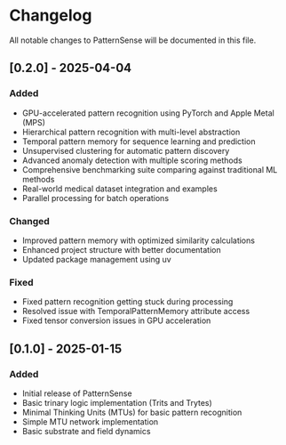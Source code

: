 # Changelog

All notable changes to PatternSense will be documented in this file.

## [0.2.0] - 2025-04-04

### Added
- GPU-accelerated pattern recognition using PyTorch and Apple Metal (MPS)
- Hierarchical pattern recognition with multi-level abstraction
- Temporal pattern memory for sequence learning and prediction
- Unsupervised clustering for automatic pattern discovery
- Advanced anomaly detection with multiple scoring methods
- Comprehensive benchmarking suite comparing against traditional ML methods
- Real-world medical dataset integration and examples
- Parallel processing for batch operations

### Changed
- Improved pattern memory with optimized similarity calculations
- Enhanced project structure with better documentation
- Updated package management using uv

### Fixed
- Fixed pattern recognition getting stuck during processing
- Resolved issue with TemporalPatternMemory attribute access
- Fixed tensor conversion issues in GPU acceleration

## [0.1.0] - 2025-01-15

### Added
- Initial release of PatternSense
- Basic trinary logic implementation (Trits and Trytes)
- Minimal Thinking Units (MTUs) for basic pattern recognition
- Simple MTU network implementation
- Basic substrate and field dynamics
